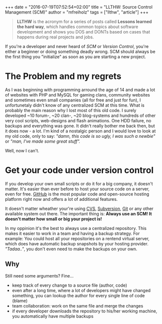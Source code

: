 +++
date = "2016-07-19T07:52:54+02:00"
title = "LLTHW: Source Control Management (SCM)"
author = "mfreiholz"
tags = ["llthw", "article"]
+++

> **LLTHW** is the acronym for a series of posts called **Lessons learned the
> hard way**, which handles common topics about software development and shows
> you DOS and DONTs based on cases that happens during real projects and jobs.

If you're a developer and never heard of _SCM_ or _Version Control_, you're either
a beginner or doing something deadly wrong.
SCM should always be the first thing you "initialize" as soon as you are starting
a new project.

# The Problem and my regrets

As I was beginning with programming arround the age of 14 and made a lot of websites
with PHP and MySQL for gaming clans, community websites and sometimes even small
companies (all for free and just for fun), I unfortunetaly didn't know of any
centralized SCM at this time.
What is probably the main reason why I lost most of this old code.
I surely developed ~10 forum-, ~20 clan-, ~20 blog-systems and hundreds of other
very cool scripts, web-designs and flash animations.
One HDD failure, no backups and everything was gone.
It didn't really bother me back then, but it does now - a lot.
I'm kind of a nostalgic person and I would love to look at my old code, only to say:
_"damn, this code is so ugly, I was such a newbie"_ or
_"man, I've made some great stuff"._

Well, now I can't.

# Get your code under version control

If you develop your own small scripts or do it for a big company, it doesn't matter.
It's easier than ever before to host your source code on a server, even for free.
[GitHub](https://github.com/) is the most popular code and open-source hosting
platform right now and offers a lot of additional features.

It doesn't matter wheather your're using [CVS][cvs], [Subversion][svn], [Git][git]
or any other available system out there. The important thing is:
__Always use an SCM! It doesn't matter how small or big your project is!__

In my oppinion it's the best to always use a centralized repository.
This makes it easier to work in a team and having a backup strategy.
For example: You could host all your repositories on a rentend virtual server,
which does have automatic backup snapshots by your hosting provider.
_"Tadaa.."_, you don't even need to make the backups on your own.

## Why

Still need some arguments? Fine...

- keep track of every change to a source file (author, code)
- even after a long time, where a lot of developers might have changed something,
  you can lookup the author for every single line of code (blame)
- team collaboration: work on the same file and merge the changes
- if every developer downloads the repository to his/her working machine,
  you automatically have multiple backups

[svnadmin]: http://svnadmin.mfreiholz.de/
[cvs]: http://cvs.nongnu.org/
[svn]: https://subversion.apache.org/
[git]: https://git-scm.com/